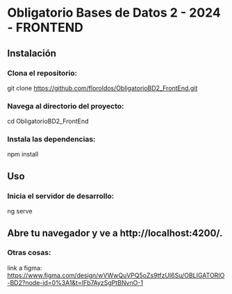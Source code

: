 # Obligatorio Bases de Datos 2 - 2024 - FRONTEND

## Instalación

### Clona el repositorio:
git clone https://github.com/floroldos/ObligatorioBD2_FrontEnd.git

### Navega al directorio del proyecto:
cd ObligatorioBD2_FrontEnd

### Instala las dependencias:
npm install

## Uso
### Inicia el servidor de desarrollo:
ng serve

## Abre tu navegador y ve a http://localhost:4200/.

### Otras cosas:
link a figma: https://www.figma.com/design/wVWwQuVPQ5oZs9tfzUI6Su/OBLIGATORIO-BD2?node-id=0%3A1&t=IFb7AyzSgPtBNvnO-1
